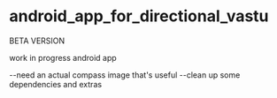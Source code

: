 # android_app_for_directional_vastu

BETA VERSION 

work in progress android app

--need an actual compass image that's useful
--clean up some dependencies and extras 
